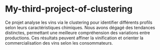 # My-third-project-of-clustering
Ce projet analyse les vins via le clustering pour identifier différents profils selon leurs caractéristiques chimiques. Nous avons dégagé des tendances distinctes, permettant une meilleure compréhension des variations entre productions. Ces résultats peuvent affiner la vinification et orienter la commercialisation des vins selon les consommateurs.
